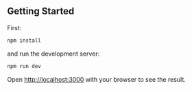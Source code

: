 
## Getting Started

First:

```bash
npm install
```
and run the development server:

```bash
npm run dev

```

Open [http://localhost:3000](http://localhost:3000) with your browser to see the result.
